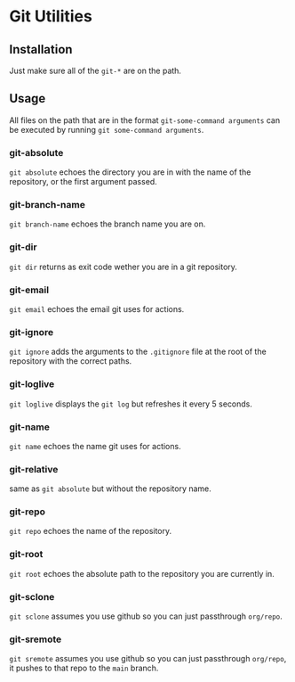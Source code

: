 # Git Utilities

## Installation

Just make sure all of the `git-*` are on the path.

## Usage

All files on the path that are in the format `git-some-command arguments` can be executed by running `git some-command arguments`.

### git-absolute

`git absolute` echoes the directory you are in with the name of the repository, or the first argument passed.

### git-branch-name

`git branch-name` echoes the branch name you are on.

### git-dir

`git dir` returns as exit code wether you are in a git repository.

### git-email

`git email` echoes the email git uses for actions.

### git-ignore

`git ignore` adds the arguments to the `.gitignore` file at the root of the repository with the correct paths.

### git-loglive

`git loglive` displays the `git log` but refreshes it every 5 seconds.

### git-name

`git name` echoes the name git uses for actions.

### git-relative

same as `git absolute` but without the repository name.

### git-repo

`git repo` echoes the name of the repository.

### git-root

`git root` echoes the absolute path to the repository you are currently in.

### git-sclone

`git sclone` assumes you use github so you can just passthrough `org/repo`.

### git-sremote

`git sremote` assumes you use github so you can just passthrough `org/repo`, it pushes to that repo to the `main` branch.
 
